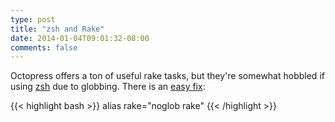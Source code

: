 ```yaml
---
type: post
title: "zsh and Rake"
date: 2014-01-04T09:01:32-08:00
comments: false
---
```


Octopress offers a ton of useful rake tasks, but they're somewhat hobbled
if using [zsh](http://www.zsh.org/) due to globbing. There is an [easy fix](https://github.com/imathis/octopress/issues/117):

{{< highlight bash >}}
alias rake="noglob rake"
{{< /highlight >}}

